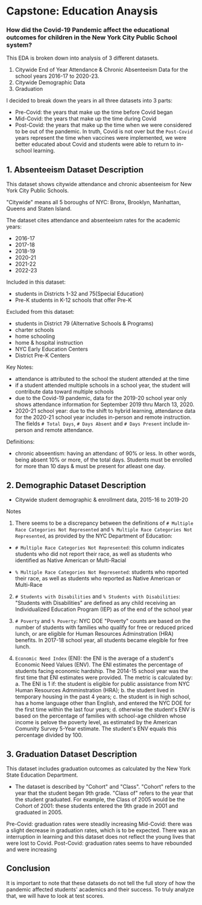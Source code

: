 # Capstone: Education Anaysis
### How did the Covid-19 Pandemic affect the educational outcomes for children in the New York City Public School system? 


This EDA is broken down into analysis of 3 different datasets. 

1. Citywide End of Year Attendance & Chronic Absenteeism Data for the school years 2016-17 to 2020-23.
2. Citywide Demographic Data
3. Graduation 

I decided to break down the years in all three datasets into 3 parts: 
* Pre-Covid: the years that make up the time before Covid began
* Mid-Covid: the years that make up the time during Covid
* Post-Covid: the years that make up the time when we were considered to be out of the pandemic. In truth, Covid is not over but the `Post-Covid` years represent the time when vaccines were implemented, we were better educated about Covid and students were able to return to in-school learning.

## 1. Absenteeism Dataset Description
This dataset shows citywide attendance and chronic absenteeism for New York City Public Schools. 

"Citywide" means all 5 boroughs of NYC: Bronx, Brooklyn, Manhattan, Queens and Staten Island.

The dataset cites attendance and absenteeism rates for the academic years: 
* 2016-17
* 2017-18
* 2018-19
* 2020-21 
* 2021-22
* 2022-23

Included in this dataset: 
* students in Districts 1-32 and 75(Special Education)
* Pre-K students in K-12 schools that offer Pre-K

Excluded from this dataset: 
* students in District 79 (Alternative Schools & Programs)
* charter schools
* home schooling
* home & hospital instruction
* NYC Early Education Centers
* District Pre-K Centers

Key Notes:
* attendance is attributed to the school the student attended at the time
* if a student attended multiple schools in a school year, the student will contribute data toward multiple schools
* due to the Covid-19 pandemic, data for the 2019-20 school year only shows attendance information for September 2019 thru March 13, 2020. 
* 2020-21 school year: due to the shift to hybrid learning, attendance data for the 2020-21 school year includes in-person and remote instruction. The fields `# Total Days`, `# Days Absent` and `# Days Present` include in-person and remote attendance.

Definitions:
* chronic abseentism: having an attendanc of 90% or less. In other words, being absent 10% or more, of the total days. Students must be enrolled for more than 10 days & must be present for atleast one day. 

## 2. Demographic Dataset Description
* Citywide student demographic & enrollment data, 2015-16 to 2019-20

Notes
1. There seems to be a discrepancy between the definitions of `# Multiple Race Categories Not Represented` and `% Multiple Race Categories Not Represented`, as provided by the NYC Department of Education: 
* `# Multiple Race Categories Not Represented`: this column indicates students who did not report their race, as well as students who identified as Native American or Multi-Racial

* `% Multiple Race Categories Not Represented`: students who reported their race, as well as students who reported as Native American or Multi-Race

2. `# Students with Disabilities` and `% Students with Disabilities`: "Students with Disabilities" are defined as any child receiving an Individualized Education Program (IEP) as of the end of the school year

3. `# Poverty` and `% Poverty`: NYC DOE "Poverty" counts are based on the number of students with families who qualify for free or reduced priced lunch, or are eligible for Human Resources Adminstration (HRA) benefits. In 2017-18 school year, all students became elegible for free lunch. 

4. `Economic Need Index` (ENI): the ENI is the average of a student's Economic Need Values (ENV). The ENI estimates the percentage of students facing economic hardship. The 2014-15 school year was the first time that ENI estimates were provided. The metric is calculated by: 
    a. The ENI is 1 if: the student is eligible for public assistance from NYC Human Resources Admminstration (HRA); 
    b. the student lived in temporary housing in the past 4 years; 
    c. the student is in high school, has a home language other than English, and entered the NYC DOE for the first time within the last four years; 
    d. otherwise the student's ENV is based on the percentage of families with school-age children whose income is pelove the poverty level, as estimated by the American Comunity Survey 5-Year estimate. The student's ENV equals this percentage divided by 100. 

## 3. Graduation Dataset Description

This dataset includes graduation outcomes as calculated by the New York State Education Department.

* The dataset is described by "Cohort" and "Class". "Cohort" refers to the year that the student began 9th grade. "Class of" refers to the year that the student graduated. For example, the Class of 2005 would be the Cohort of 2001: these students entered the 9th grade in 2001 and graduated in 2005. 

Pre-Covid: graduation rates were steadily increasing
Mid-Covid: there was a slight decrease in graduation rates, which is to be expected. There was an interruption in learning and this dataset does not reflect the young lives that were lost to Covid. 
Post-Covid: graduation rates seems to have rebounded and were increasing

## Conclusion
It is important to note that these datasets do not tell the full story of how the pandemic affected students' academics and their success. To truly analyze that, we will have to look at test scores.


